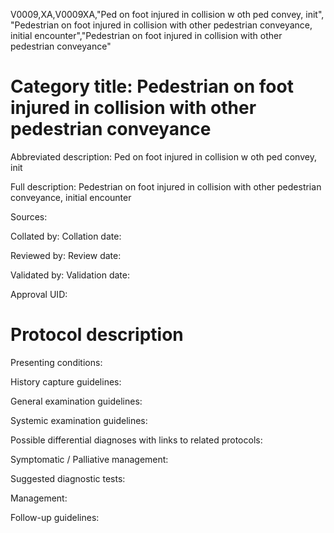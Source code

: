 V0009,XA,V0009XA,"Ped on foot injured in collision w oth ped convey, init", "Pedestrian on foot injured in collision with other pedestrian conveyance, initial encounter","Pedestrian on foot injured in collision with other pedestrian conveyance"
# Category title: Pedestrian on foot injured in collision with other pedestrian conveyance

Abbreviated description: Ped on foot injured in collision w oth ped convey, init

Full description: Pedestrian on foot injured in collision with other pedestrian conveyance, initial encounter

Sources:

Collated by:
Collation date:

Reviewed by:
Review date:

Validated by:
Validation date:

Approval UID:

# Protocol description

Presenting conditions:

History capture guidelines:

General examination guidelines:

Systemic examination guidelines:

Possible differential diagnoses with links to related protocols:

Symptomatic / Palliative management:

Suggested diagnostic tests:

Management:

Follow-up guidelines:
